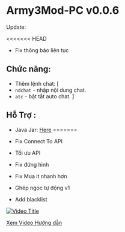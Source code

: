 # Army3Mod-PC v0.0.6
Update:

<<<<<<< HEAD
- Fix thông báo  liên tục
## Chức năng:
- Thêm lệnh chat: [
- `ndchat` - nhập nội dung chat.
- `atc` - bật tắt auto chat.
]
## Hỗ Trợ :
- Java Jar: [Here](https://github.com/TeaMobiDev/Army371Mod-JAR)
=======

- Fix Connect To API
- Tối ưu API
- Fix đứng hình
- Fix Mua it nhanh hơn
- Ghép ngọc tự động v1
- Add blacklist

[![Video Title](https://github.com/user-attachments/assets/608a74ec-d301-4a57-a351-8a742d6d8c40)](https://www.youtube.com/watch?v=81w0k8kWhOA)

[Xem Video Hướng dẫn](https://youtu.be/81w0k8kWhOA)

